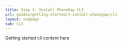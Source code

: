 ```yaml
---
title: Step 1: Install PhoneGap CLI
url: guides/getting-started/1-install-phonegap/cli
layout: subpage
tab: CLI
---
```


Getting started cli content here
